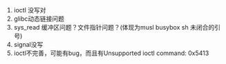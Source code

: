 1. ioctl 没写对
2. glibc动态链接问题
3. sys_read 缓冲区问题？文件指针问题？(体现为musl busybox sh 未闭合的引号)
4. signal没写
5. ioctl不完善，可能有bug，而且有Unsupported ioctl command: 0x5413